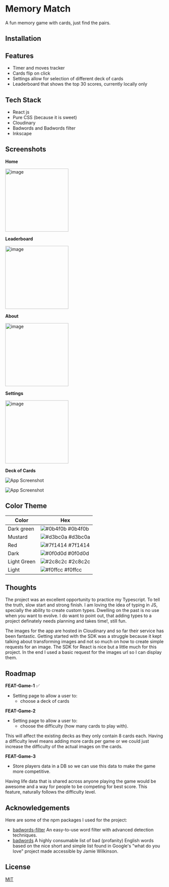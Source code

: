 # Memory Match

A fun memory game with cards, just find the pairs.

## Installation

## Features

- Timer and moves tracker
- Cards flip on click
- Settings allow for selection of different deck of cards
- Leaderboard that shows the top 30 scores, currently locally only

## Tech Stack

- React js
- Pure CSS (because it is sweet)
- Cloudinary
- Badwords and Badwords filter
- Inkscape

## Screenshots

**Home**

<img src="docs/screenshot_home.png" alt="image" width="200" height="auto">

**Leaderboard**

<img src="docs/screenshot_leaderboard.png" alt="image" width="200" height="auto">

**About**

<img src="docs/screenshot_about.png" alt="image" width="200" height="auto">

**Settings**

<img src="docs/screenshot_settings.png" alt="image" width="200" height="auto">

**Deck of Cards**

![App Screenshot](docs/screenshot.png)

![App Screenshot](docs/amy-hats-cards.png)


## Color Theme

| Color             | Hex                                                                |
| ----------------- | ------------------------------------------------------------------ |
| Dark green | ![#0b4f0b](https://via.placeholder.com/10/0b4f0b?text=+) #0b4f0b |
| Mustard | ![#d3bc0a](https://via.placeholder.com/10/d3bc0a?text=+) #d3bc0a |
| Red | ![#7f1414](https://via.placeholder.com/10/7f1414?text=+) #7f1414 |
| Dark | ![#0f0d0d](https://via.placeholder.com/10/0f0d0d?text=+) #0f0d0d |
| Light Green | ![#2c8c2c](https://via.placeholder.com/10/2c8c2c?text=+) #2c8c2c |
| Light | ![#f0ffcc](https://via.placeholder.com/10/f0ffcc?text=+) #f0ffcc |

## Thoughts

The project was an excellent opportunity to practice my Typescript. To tell the truth, slow start and strong finish. I am loving the idea of typing in JS, specially the ability to create custom types. Dwelling on the past is no use when you want to evolve. I do want to point out, that adding types to a project definately needs planning and takes time!, still fun.

The images for the app are hosted in Cloudinary and so far their service has been fantastic. Getting started with the SDK was a struggle because it kept talking about transforming images and not so much on how to create simple requests for an image. The SDK for React is nice but a little much for this project. In the end I used a basic request for the images url so I can display them.

## Roadmap

**FEAT-Game-1** ✅
- Setting page to allow a user to:
  - choose a deck of cards

**FEAT-Game-2**
- Setting page to allow a user to:
  - choose the difficulty (how many cards to play with).

This will affect the existing decks as they only contain 8 cards each. Having a difficulty level means adding more cards per game or we could just increase the difficulty of the actual images on the cards.

**FEAT-Game-3**
- Store players data in a DB so we can use this data to make the game more competitive.

Having life data that is shared across anyone playing the game would be awesome and a way for people to be competing for best score. This feature, naturally follows the difficulty level.

## Acknowledgements

Here are some of the npm packages I used for the project:

- [badwords-filter](https://www.npmjs.com/package/badwords-filter) An easy-to-use word filter with advanced detection techniques.
- [badwords](https://www.npmjs.com/package/badwords) A highly consumable list of bad (profanity) English words based on the nice short and simple list found in Google's "what do you love" project made accessible by Jamie Wilkinson.

## License

[MIT](https://choosealicense.com/licenses/mit/)